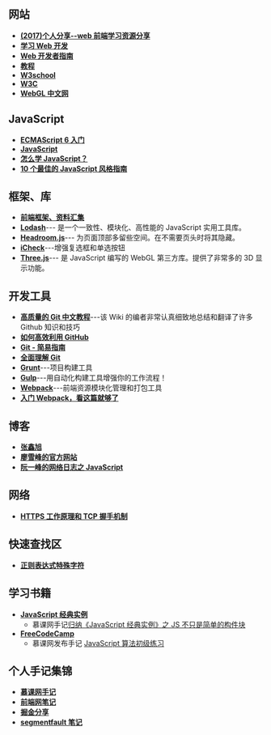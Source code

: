 ## 网站

- **[(2017)个人分享--web 前端学习资源分享](https://juejin.im/post/5a0c1956f265da430a501f51)**
- **[学习 Web 开发](https://developer.mozilla.org/zh-CN/docs/Learn)**
- **[Web 开发者指南](https://developer.mozilla.org/zh-CN/docs/Web/Guide)**
- **[教程](https://developer.mozilla.org/zh-CN/docs/Web/Tutorials)**
- **[W3school](http://www.w3school.com.cn/)**
- **[W3C](https://www.w3.org/)**
- **[WebGL 中文网](http://www.hewebgl.com/)**

## JavaScript

- **[ECMAScript 6 入门](http://es6.ruanyifeng.com/#docs/intro)**
- **[JavaScript](https://developer.mozilla.org/zh-CN/docs/Web/JavaScript)**
- **[怎么学 JavaScript？](http://mp.weixin.qq.com/s?__biz=MzAxODE2MjM1MA==&mid=2651552568&idx=1&sn=2c85a858b0a28d1c256354312f535f13&chksm=8025acf9b75225efea70a70b3d753bd53ec596f2d90371d960d5643e8c5946cea79f355c7513&mpshare=1&scene=23&srcid=0906yyeOcwhCqvE1DrkomSbR#rd)**
- **[10 个最佳的 JavaScript 风格指南](http://www.jianshu.com/p/72e318848de8)**

## 框架、库

- **[前端框架、资料汇集](http://www.bootcss.com/)**
- **[Lodash](https://www.lodashjs.com/)**--- 是一个一致性、模块化、高性能的 JavaScript 实用工具库。
- **[Headroom.js](http://www.bootcss.com/p/headroom.js/)**--- 为页面顶部多留些空间。在不需要页头时将其隐藏。
- **[iCheck](http://www.bootcss.com/p/icheck/)**---增强复选框和单选按钮
- **[Three.js](http://www.hewebgl.com/article/articledir/1)**--- 是 JavaScript 编写的 WebGL 第三方库。提供了非常多的 3D 显示功能。

## 开发工具

- **[高质量的 Git 中文教程](https://github.com/geeeeeeeeek/git-recipes)**---该 Wiki 的编者非常认真细致地总结和翻译了许多 Github 知识和技巧
- **[如何高效利用 GitHub](http://www.yangzhiping.com/tech/github.html)**
- **[Git - 简易指南](http://www.bootcss.com/p/git-guide/)**
- **[全面理解 Git](https://zhuanlan.zhihu.com/p/24081900)**
- **[Grunt](https://gruntjs.com/)**---项目构建工具
- **[Gulp](http://www.gulpjs.com.cn/)**---用自动化构建工具增强你的工作流程！
- **[Webpack](https://webpack.bootcss.com/)**---前端资源模块化管理和打包工具
- **[入门 Webpack，看这篇就够了](http://www.jianshu.com/p/42e11515c10f)**

## 博客

- **[张鑫旭](http://www.zhangxinxu.com/)**
- **[廖雪峰的官方网站](https://www.liaoxuefeng.com/)**
- **[阮一峰的网络日志之 JavaScript](http://www.ruanyifeng.com/blog/javascript/)**

## 网络

- **[HTTPS 工作原理和 TCP 握手机制](http://blog.jobbole.com/105633/)**

## 快速查找区

- **[正则表达式特殊字符](https://github.com/yangtao2o/learninglog/wiki/JavaScript经典实例#regexp)**

## 学习书籍

- **[JavaScript 经典实例](https://github.com/yangtao2o/learninglog/wiki/JavaScript经典实例)**
  - 慕课网手记[归纳《JavaScript 经典实例》之 JS 不只是简单的构件块](http://www.imooc.com/article/20555)
- **[FreeCodeCamp](https://freecodecamp.cn/map-aside#nested-collapseBasicAlgorithmScripting)**
  - 慕课网发布手记 [JavaScript 算法初级练习](http://www.imooc.com/article/20814)

## 个人手记集锦

- **[慕课网手记](http://www.imooc.com/u/3120512/articles)**
- **[前端网笔记](https://www.qdfuns.com/u/32286/works)**
- **[掘金分享](https://juejin.im/user/58b67dd58fd9c50061238e38/shares)**
- **[segmentfault 笔记](https://segmentfault.com/u/taoboy/notes)**
